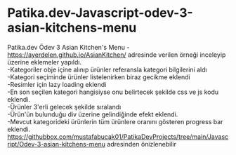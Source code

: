 # Patika.dev-Javascript-odev-3-asian-kitchens-menu
Patika.dev Ödev 3 Asian Kitchen's Menu
-https://ayerdelen.github.io/AsianKitchen/ adresinde verilen örneği inceleyip üzerine eklemeler yapıldı.<br>
-Kategoriler obje içine alınıp ürünler referansla kategori bilgilerini aldı <br>
-Kategori seçiminde ürünler listelenirken biraz gecikme eklendi<br>
-Resimler için lazy loading eklendi<br>
-En son seçilen kategori hangisiyse onu belirtecek şekilde css ve js kodu eklendi.<br>
-Ürünler 3'erli gelecek şekilde sıralandı<br>
-Ürün'ün bulunduğu div üzerine gelindiğinde efekt eklendi.<br>
-Mevcut kategorideki ürünlerin tüm ürünlere oranını gösteren progress bar eklendi.<br>
https://githubbox.com/mustafabucak01/PatikaDevProjects/tree/main/Javascript/Odev-3-asian-kitchens-menu adresinden önizlenebilir
